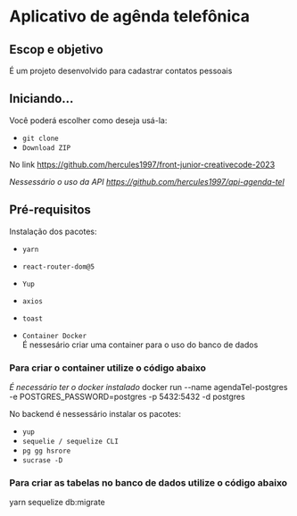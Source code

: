 
# Aplicativo de agênda telefônica 
## Escop e objetivo


É um projeto desenvolvido para cadastrar contatos pessoais

## Iniciando...

Você poderá escolher como deseja usá-la:

- `git clone`
- `Download ZIP`
  
No link https://github.com/hercules1997/front-junior-creativecode-2023

*Nessessário o uso da API https://github.com/hercules1997/api-agenda-tel*

## Pré-requisitos

Instalação dos pacotes:
- `yarn`<br>
- `react-router-dom@5`<br>
- `Yup`<br>
- `axios`<br>
- `toast`<br>


- `Container Docker`<br>
É nessesário criar uma container para o uso do banco de dados




### Para criar o container utilize o código abaixo
*É necessário ter o docker instalado*
docker run --name agendaTel-postgres -e POSTGRES_PASSWORD=postgres -p 5432:5432 -d postgres



No backend é nessessário instalar os pacotes:

- `yup`<br>
- `sequelie / sequelize CLI`<br>
- `pg gg hsrore`<br>
- `sucrase -D`<br>

### Para criar as tabelas no banco de dados utilize o código abaixo

yarn sequelize db:migrate